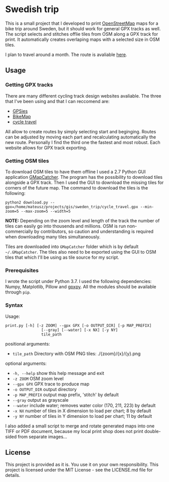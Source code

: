 # Swedish trip
This is a small project that I developed to print [OpenStreetMap](https://www.openstreetmap.org) maps
for a bike trip around Sweden, but it should work for general GPX tracks as well. 
The script selects and stitches offlie tiles from OSM along a GPX track for print.
It automatically creates overlaping maps with a selected size in OSM tiles.

I plan to travel around a month. The route is avaliable [here](https://www.bikemap.net/en/r/4733311/).

## Usage
### Getting GPX tracks
There are many different cycling track design websites avaliable. The three that I've been using and that I can reccomend are:
* [GPSies](https://www.gpsies.com)
* [BikeMap](https://www.bikemap.net/)
* [cycle travel](https://cycle.travel/map)

All allow to create routes by simply selecting start and beginging. Routes can be adjusted by moving 
each part and recalculating automatically the new route. Personally I find the third one the fastest and 
most robust. Each website allows for GPX track exporting.

### Getting OSM tiles
To download OSM tiles to have them offline I used a 2.7 Python GUI application [GMapCatcher](https://github.com/heldersepu/GMapCatcher).
The program has the possibility to download tiles alongside a GPX track. Then I used the GUI to download the missing tiles for
corners of the future map. The command to download the tiles is the following:

```
python2 download.py --gpx=/home/mateusz/projects/gis/sweden_trip/cycle_travel.gpx --min-zoom=5 --max-zoom=5 --width=5
```

**NOTE:** Depending on the zoom level and length of the track the number of tiles can easily go into thousends and millions.
OSM is run non-commercially by contributors, so caution and understanding is required when downloading many tiles simultaneously.

Tiles are downloaded into `GMapCatcher` folder which is by default `~/.GMapCatcher`. The tiles also need to be exported using 
the GUI to OSM tiles that which I'll be using as tile source for my script.

### Prerequisites
I wrote the script under Python 3.7. I used the following dependencies: Numpy, Matplotlib, Pillow and [gpxpy](https://github.com/tkrajina/gpxpy).
All the modules should be available through `pip`.

### Syntax
Usage: 
```
print.py [-h] [-z ZOOM] --gpx GPX [-o OUTPUT_DIR] [-p MAP_PREFIX]
                [--gray] [--water] [-x NX] [-y NY]
                tile_path
```
positional arguments:
* `tile_path` Directory with OSM PNG tiles: ./{zoom}/{x}/{y}.png

optional arguments:
* `-h, --help` show this help message and exit
* `-z ZOOM` OSM zoom level
* `--gpx GPX` GPX trace to produce map
* `-o OUTPUT_DIR` output directory
* `-p MAP_PREFIX` output map prefix, 'stitch' by default
* `--gray` output as grayscale
* `--water` include water; removes water color (170, 211, 223) by default
* `-x NX` number of tiles in X dimension to load per chart; 8 by default
* `-y NY` number of tiles in Y dimension to load per chart; 11 by default

I also added a small script to merge and rotate generated maps into one TIFF 
or PDF document, because my local print shop does not print double-sided 
from separate images...

## License

This project is provided as it is. You use it on your own responsibility.
This project is licensed under the MIT License - see the LICENSE.md file for details.